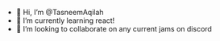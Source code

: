 - 👋 Hi, I’m @TasneemAqilah
- 🌱 I’m currently learning react!
- 💞️ I’m looking to collaborate on any current jams on discord 

<!---
TasneemAqilah/TasneemAqilah is a ✨ special ✨ repository because its `README.md` (this file) appears on your GitHub profile.
You can click the Preview link to take a look at your changes.
--->
